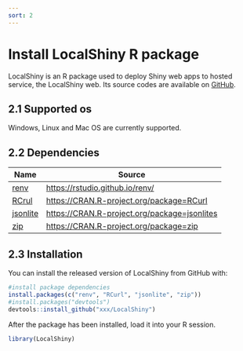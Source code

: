 ```yaml
---
sort: 2
---
```


# Install LocalShiny R package

LocalShiny is an R package used to deploy Shiny web apps to hosted service, the LocalShiny web. Its source codes are available on [GitHub]( https://github.com/).

## 2.1 Supported os

Windows, Linux and Mac OS are currently supported.

## 2.2 Dependencies

| Name | Source |
| -------------------------------------------------------- | -------------------------------------------- |
| [renv](https://rstudio.github.io/renv/)                  | https://rstudio.github.io/renv/              |
| [RCrul](https://CRAN.R-project.org/package=RCurl)        | https://CRAN.R-project.org/package=RCurl     |
| [jsonlite](https://CRAN.R-project.org/package=jsonlites) | https://CRAN.R-project.org/package=jsonlites |
| [zip](https://CRAN.R-project.org/package=zip)            | https://CRAN.R-project.org/package=zip       |

## 2.3 Installation

You can install the released version of LocalShiny from GitHub with:

```r
#install package dependencies
install.packages(c("renv", "RCurl", "jsonlite", "zip"))
#install.packages("devtools")
devtools::install_github("xxx/LocalShiny")
```

After the package has been installed, load it into your R session.

```r
library(LocalShiny)
```
